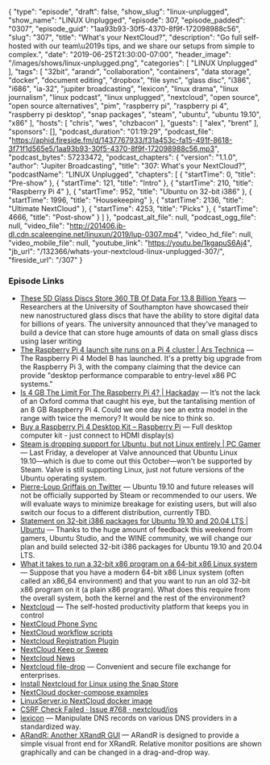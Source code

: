 {
  "type": "episode",
  "draft": false,
  "show_slug": "linux-unplugged",
  "show_name": "LINUX Unplugged",
  "episode": 307,
  "episode_padded": "0307",
  "episode_guid": "1aa93b93-30f5-4370-8f9f-172098988c56",
  "slug": "307",
  "title": "What's your NextCloud?",
  "description": "Go full self-hosted with our team\u2019s tips, and we share our setups from simple to complex.",
  "date": "2019-06-25T21:30:00-07:00",
  "header_image": "/images/shows/linux-unplugged.png",
  "categories": [
    "LINUX Unplugged"
  ],
  "tags": [
    "32bit",
    "arandr",
    "collaboration",
    "containers",
    "data storage",
    "docker",
    "document editing",
    "dropbox",
    "file sync",
    "glass disc",
    "i386",
    "i686",
    "ia-32",
    "jupiter broadcasting",
    "lexicon",
    "linux drama",
    "linux journalism",
    "linux podcast",
    "linux unplugged",
    "nextcloud",
    "open source",
    "open source alternatives",
    "pim",
    "raspberry pi",
    "raspberry pi 4",
    "raspberry pi desktop",
    "snap packages",
    "steam",
    "ubuntu",
    "ubuntu 19.10",
    "x86"
  ],
  "hosts": [
    "chris",
    "wes",
    "chzbacon"
  ],
  "guests": [
    "alex",
    "brent"
  ],
  "sponsors": [],
  "podcast_duration": "01:19:29",
  "podcast_file": "https://aphid.fireside.fm/d/1437767933/f31a453c-fa15-491f-8618-3f71f1d565e5/1aa93b93-30f5-4370-8f9f-172098988c56.mp3",
  "podcast_bytes": 57233472,
  "podcast_chapters": {
    "version": "1.1.0",
    "author": "Jupiter Broadcasting",
    "title": "307: What's your NextCloud?",
    "podcastName": "LINUX Unplugged",
    "chapters": [
      {
        "startTime": 0,
        "title": "Pre-show"
      },
      {
        "startTime": 121,
        "title": "Intro"
      },
      {
        "startTime": 210,
        "title": "Raspberry Pi 4"
      },
      {
        "startTime": 952,
        "title": "Ubuntu on 32-bit i386"
      },
      {
        "startTime": 1996,
        "title": "Housekeeping"
      },
      {
        "startTime": 2136,
        "title": "Ultimate NextCloud"
      },
      {
        "startTime": 4253,
        "title": "Picks"
      },
      {
        "startTime": 4666,
        "title": "Post-show"
      }
    ]
  },
  "podcast_alt_file": null,
  "podcast_ogg_file": null,
  "video_file": "http://201406.jb-dl.cdn.scaleengine.net/linuxun/2019/lup-0307.mp4",
  "video_hd_file": null,
  "video_mobile_file": null,
  "youtube_link": "https://youtu.be/1kgapuS6Aj4",
  "jb_url": "/132366/whats-your-nextcloud-linux-unplugged-307/",
  "fireside_url": "/307"
}


### Episode Links

  * [These 5D Glass Discs Store 360 TB Of Data For 13.8 Billion Years](https://www.disclose.tv/these-5d-glass-discs-store-360-tb-of-data-for-138-billion-years-370041 "These 5D Glass Discs Store 360 TB Of Data For 13.8 Billion Years") — Researchers at the University of Southampton have showcased their new nanostructured glass discs that have the ability to store digital data for billions of years. The university announced that they've managed to build a device that can store huge amounts of data on small glass discs using laser writing
  * [The Raspberry Pi 4 launch site runs on a Pi 4 cluster | Ars Technica](https://arstechnica.com/information-technology/2019/06/the-raspberry-pi-4-launch-site-runs-on-a-pi-4-cluster/ "The Raspberry Pi 4 launch site runs on a Pi 4 cluster | Ars Technica") — The Raspberry Pi 4 Model B has launched. It's a pretty big upgrade from the Raspberry Pi 3, with the company claiming that the device can provide "desktop performance comparable to entry-level x86 PC systems."
  * [Is 4 GB The Limit For The Raspberry Pi 4? | Hackaday](https://hackaday.com/2019/06/25/is-4gb-the-limit-for-the-raspberry-pi-4/ "Is 4 GB The Limit For The Raspberry Pi 4? | Hackaday") — It’s not the lack of an Oxford comma that caught his eye, but the tantalising mention of an 8 GB Raspberry Pi 4. Could we one day see an extra model in the range with twice the memory? It would be nice to think so. 
  * [Buy a Raspberry Pi 4 Desktop Kit – Raspberry Pi](https://www.raspberrypi.org/products/raspberry-pi-4-desktop-kit/ "Buy a Raspberry Pi 4 Desktop Kit – Raspberry Pi") — Full desktop computer kit - just connect to HDMI display(s) 
  * [Steam is dropping support for Ubuntu, but not Linux entirely | PC Gamer](https://www.pcgamer.com/steam-is-dropping-support-for-ubuntu-but-not-linux-entirely/ "Steam is dropping support for Ubuntu, but not Linux entirely | PC Gamer") — Last Friday, a developer at Valve announced that Ubuntu Linux 19.10⁠—which is due to come out this October—won't be supported by Steam. Valve is still supporting Linux, just not future versions of the Ubuntu operating system. 
  * [Pierre-Loup Griffais on Twitter](https://twitter.com/Plagman2/status/1142262103106973698 "Pierre-Loup Griffais on Twitter") — Ubuntu 19.10 and future releases will not be officially supported by Steam or recommended to our users. We will evaluate ways to minimize breakage for existing users, but will also switch our focus to a different distribution, currently TBD.
  * [Statement on 32-bit i386 packages for Ubuntu 19.10 and 20.04 LTS | Ubuntu](https://ubuntu.com/blog/statement-on-32-bit-i386-packages-for-ubuntu-19-10-and-20-04-lts "Statement on 32-bit i386 packages for Ubuntu 19.10 and 20.04 LTS | Ubuntu") — Thanks to the huge amount of feedback this weekend from gamers, Ubuntu Studio, and the WINE community, we will change our plan and build selected 32-bit i386 packages for Ubuntu 19.10 and 20.04 LTS. 
  * [What it takes to run a 32-bit x86 program on a 64-bit x86 Linux system](https://utcc.utoronto.ca/~cks/space/blog/linux/32BitProgramOn64BitSystem "What it takes to run a 32-bit x86 program on a 64-bit x86 Linux system") — Suppose that you have a modern 64-bit x86 Linux system (often called an x86_64 environment) and that you want to run an old 32-bit x86 program on it (a plain x86 program). What does this require from the overall system, both the kernel and the rest of the environment?
  * [Nextcloud](https://nextcloud.com/ "Nextcloud") — The self-hosted productivity platform that keeps you in control 
  * [NextCloud Phone Sync](https://apps.nextcloud.com/apps/ocsms "NextCloud Phone Sync")
  * [NextCloud workflow scripts](https://apps.nextcloud.com/apps/workflow_script "NextCloud workflow scripts")
  * [Nextcloud Registration Plugin](https://apps.nextcloud.com/apps/registration "Nextcloud Registration Plugin")
  * [NextCloud Keep or Sweep](https://apps.nextcloud.com/apps/keeporsweep "NextCloud Keep or Sweep")
  * [Nextcloud News](https://apps.nextcloud.com/apps/news "Nextcloud News")
  * [Nextcloud file-drop](https://nextcloud.com/file-drop/ "Nextcloud file-drop") — Convenient and secure file exchange for enterprises.
  * [Install Nextcloud for Linux using the Snap Store](https://snapcraft.io/nextcloud "Install Nextcloud for Linux using the Snap Store")
  * [NextCloud docker-compose examples](https://github.com/nextcloud/docker/tree/master/.examples/docker-compose "NextCloud docker-compose examples")
  * [LinuxServer.io NextCloud docker image](https://github.com/linuxserver/docker-nextcloud "LinuxServer.io NextCloud docker image")
  * [CSRF Check Failed · Issue #768 · nextcloud/ios](https://github.com/nextcloud/ios/issues/768#issuecomment-459670101 "CSRF Check Failed · Issue #768 · nextcloud/ios")
  * [lexicon](https://github.com/AnalogJ/lexicon "lexicon") — Manipulate DNS records on various DNS providers in a standardized way. 
  * [ARandR: Another XRandR GUI](https://christian.amsuess.com/tools/arandr/ "ARandR: Another XRandR GUI") — ARandR is designed to provide a simple visual front end for XRandR. Relative monitor positions are shown graphically and can be changed in a drag-and-drop way. 


